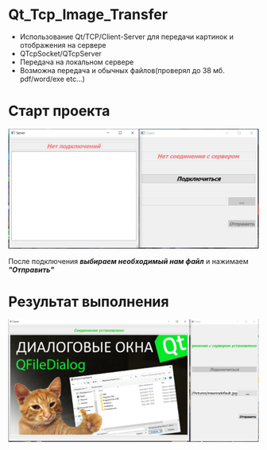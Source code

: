 # Qt_Tcp_Image_Transfer
* Использование Qt/TCP/Client-Server для передачи картинок и отображения на сервере
* QTcpSocket/QTcpServer
* Передача на локальном сервере
* Возможна передача и обычных файлов(проверял до 38 мб. pdf/word/exe etc...)

# Старт проекта

![Иллюстрация_Начало](https://github.com/piffs1/Qt_Tcp_Image_Transfer/blob/main/Screenshots/Execute/Starting.JPG)

После подключения ___выбираем необходимый нам файл___ и нажимаем ***"Отправить"***

# Результат выполнения

![Иллюстрация_Начало](https://github.com/piffs1/Qt_Tcp_Image_Transfer/blob/main/Screenshots/Execute/Finishing.JPG)
